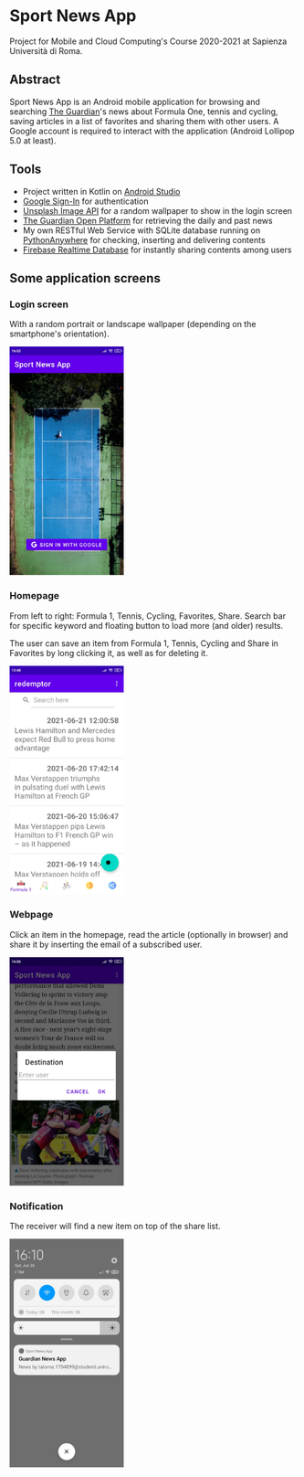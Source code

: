 # Sport News App
Project for Mobile and Cloud Computing's Course 2020-2021 at Sapienza Università di Roma.


## Abstract
Sport News App is an Android mobile application for browsing and searching [The Guardian](https://www.theguardian.com/international)'s news about Formula One, tennis and cycling, saving articles in a list of favorites and sharing them with other users. A Google account is required to interact with the application (Android Lollipop 5.0 at least).


## Tools
* Project written in Kotlin on [Android Studio](https://developer.android.com/studio)
* [Google Sign-In](https://developers.google.com/identity/sign-in/android/sign-in) for authentication
* [Unsplash Image API](https://unsplash.com/developers) for a random wallpaper to show in the login screen
* [The Guardian Open Platform](https://open-platform.theguardian.com/) for retrieving the daily and past news
* My own RESTful Web Service with SQLite database running on [PythonAnywhere](https://jrtaloma.pythonanywhere.com/) for checking, inserting and delivering contents
* [Firebase Realtime Database](https://firebase.google.com/docs/database/android/start) for instantly sharing contents among users


## Some application screens

### Login screen
With a random portrait or landscape wallpaper (depending on the smartphone's orientation).

<img src="https://github.com/jrtaloma/GuardianNewsApp/blob/main/screens/login.jpg" width="200">


### Homepage
From left to right: Formula 1, Tennis, Cycling, Favorites, Share. Search bar for specific keyword and floating button to load more (and older) results.

The user can save an item from Formula 1, Tennis, Cycling and Share in Favorites by long clicking it, as well as for deleting it.

<img src="https://github.com/jrtaloma/GuardianNewsApp/blob/main/screens/homepage.jpg" width="200">


### Webpage
Click an item in the homepage, read the article (optionally in browser) and share it by inserting the email of a subscribed user.

<img src="https://github.com/jrtaloma/GuardianNewsApp/blob/main/screens/webpage.jpg" width="200">


### Notification
The receiver will find a new item on top of the share list.

<img src="https://github.com/jrtaloma/GuardianNewsApp/blob/main/screens/notification.jpg" width="200">
